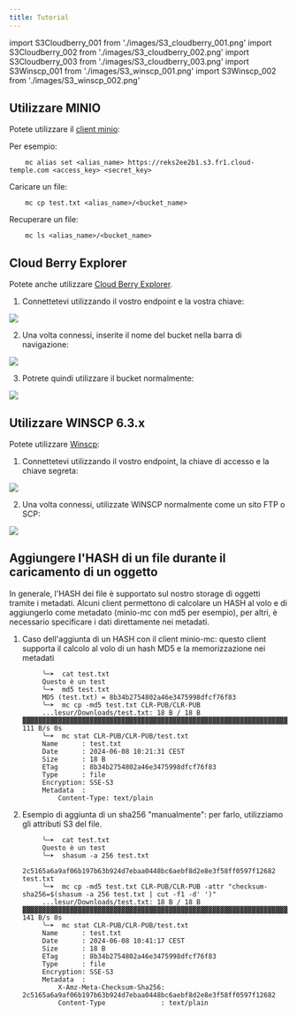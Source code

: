```yaml
---
title: Tutorial
---
```

import S3Cloudberry_001 from './images/S3_cloudberry_001.png'
import S3Cloudberry_002 from './images/S3_cloudberry_002.png'
import S3Cloudberry_003 from './images/S3_cloudberry_003.png'
import S3Winscp_001 from './images/S3_winscp_001.png'
import S3Winscp_002 from './images/S3_winscp_002.png'

## Utilizzare MINIO

Potete utilizzare il [client minio](https://min.io/docs/minio/linux/reference/minio-mc.html):

Per esempio:

```
    mc alias set <alias_name> https://reks2ee2b1.s3.fr1.cloud-temple.com <access_key> <secret_key>
```

Caricare un file:

```
    mc cp test.txt <alias_name>/<bucket_name>
```

Recuperare un file:

```
    mc ls <alias_name>/<bucket_name>
```

## Cloud Berry Explorer

Potete anche utilizzare [Cloud Berry Explorer](https://www.msp360.com/explorer/).

1. Connettetevi utilizzando il vostro endpoint e la vostra chiave:

<img src={S3Cloudberry_001} />

2. Una volta connessi, inserite il nome del bucket nella barra di navigazione:

<img src={S3Cloudberry_002} />

3. Potrete quindi utilizzare il bucket normalmente:

<img src={S3Cloudberry_003} />

## Utilizzare WINSCP 6.3.x

Potete utilizzare [Winscp](https://winscp.net/eng/download.php):

1. Connettetevi utilizzando il vostro endpoint, la chiave di accesso e la chiave segreta:

<img src={S3Winscp_001} />

2. Una volta connessi, utilizzate WINSCP normalmente come un sito FTP o SCP:

<img src={S3Winscp_002} />

## Aggiungere l'HASH di un file durante il caricamento di un oggetto

In generale, l'HASH dei file è supportato sul nostro storage di oggetti tramite i metadati. Alcuni client permettono di calcolare un HASH al volo e di aggiungerlo come metadato (minio-mc con md5 per esempio), per altri, è necessario specificare i dati direttamente nei metadati.

1. Caso dell'aggiunta di un HASH con il client minio-mc: questo client supporta il calcolo al volo di un hash MD5 e la memorizzazione nei metadati

            ╰─➤  cat test.txt
            Questo è un test
            ╰─➤  md5 test.txt
            MD5 (test.txt) = 8b34b2754802a46e3475998dfcf76f83
            ╰─➤  mc cp -md5 test.txt CLR-PUB/CLR-PUB
            ...lesur/Downloads/test.txt: 18 B / 18 B  ▓▓▓▓▓▓▓▓▓▓▓▓▓▓▓▓▓▓▓▓▓▓▓▓▓▓▓▓▓▓▓▓▓▓▓▓▓▓▓▓▓▓▓▓▓▓▓▓▓▓▓▓▓▓▓▓▓▓▓▓▓▓▓▓▓▓▓▓▓▓▓▓▓▓▓▓▓▓▓▓▓▓▓▓▓▓▓▓▓▓▓▓▓▓▓▓▓▓▓▓▓▓▓▓▓▓  111 B/s 0s
            ╰─➤  mc stat CLR-PUB/CLR-PUB/test.txt
            Name      : test.txt
            Date      : 2024-06-08 10:21:31 CEST
            Size      : 18 B
            ETag      : 8b34b2754802a46e3475998dfcf76f83
            Type      : file
            Encryption: SSE-S3
            Metadata  :
                Content-Type: text/plain

2. Esempio di aggiunta di un sha256 "manualmente": per farlo, utilizziamo gli attributi S3 del file.

            ╰─➤  cat test.txt
            Questo è un test
            ╰─➤  shasum -a 256 test.txt
            2c5165a6a9af06b197b63b924d7ebaa0448bc6aebf8d2e8e3f58ff0597f12682  test.txt
            ╰─➤  mc cp -md5 test.txt CLR-PUB/CLR-PUB -attr "checksum-sha256=$(shasum -a 256 test.txt | cut -f1 -d' ')"
            ...lesur/Downloads/test.txt: 18 B / 18 B  ▓▓▓▓▓▓▓▓▓▓▓▓▓▓▓▓▓▓▓▓▓▓▓▓▓▓▓▓▓▓▓▓▓▓▓▓▓▓▓▓▓▓▓▓▓▓▓▓▓▓▓▓▓▓▓▓▓▓▓▓▓▓▓▓▓▓▓▓▓▓▓▓▓▓▓▓▓▓▓▓▓▓▓▓▓▓▓▓▓▓▓▓▓▓▓▓▓▓▓▓▓▓▓▓▓▓  141 B/s 0s
            ╰─➤  mc stat CLR-PUB/CLR-PUB/test.txt
            Name      : test.txt
            Date      : 2024-06-08 10:41:17 CEST
            Size      : 18 B
            ETag      : 8b34b2754802a46e3475998dfcf76f83
            Type      : file
            Encryption: SSE-S3
            Metadata  :
                X-Amz-Meta-Checksum-Sha256: 2c5165a6a9af06b197b63b924d7ebaa0448bc6aebf8d2e8e3f58ff0597f12682
                Content-Type              : text/plain
